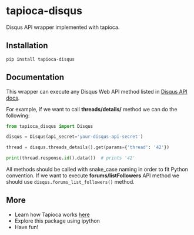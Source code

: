 # tapioca-disqus

Disqus API wrapper implemented with tapioca. 

## Installation
```
pip install tapioca-disqus
```

## Documentation

This wrapper can execute any Disqus Web API method listed in [Disqus API docs](https://disqus.com/api/docs/). 

For example, if we want to call __threads/details/__ method we can do the following:

``` python
from tapioca_disqus import Disqus

disqus = Disqus(api_secret='your-disqus-api-secret')

thread = disqus.threads_details().get(params={'thread': '42'})

print(thread.response.id().data())  # prints '42'
```

All methods should be called with snake_case naming in order to fit Python convention. If we want to execute __forums/listFollowers__
API method we should use `disqus.forums_list_followers()` method.

## More

- Learn how Tapioca works [here](http://tapioca-wrapper.readthedocs.org/en/latest/quickstart/)
- Explore this package using ipython
- Have fun!
